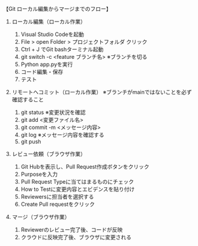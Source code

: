 【Git ローカル編集からマージまでのフロー】

1. ローカル編集（ローカル作業）
    1. Visual Studio Codeを起動
    2. File > open Folder > プロジェクトフォルダ クリック
    3. Ctrl + J でGit bashターミナル起動
    4. git switch -c <feature ブランチ名> ※ブランチを切る
    5. Python app.pyを実行
    6. コード編集・保存
    7. テスト

2. リモートへコミット（ローカル作業）
    ※ブランチがmainではないことを必ず確認すること
    1. git status    ※変更状況を確認
    2. git add <変更ファイル名>
    3. git commit -m <メッセージ内容>
    4. git log   ※メッセージ内容を確認する 
    5. git push

3. レビュー依頼（ブラウザ作業）
    1. Git Hubを表示し、Pull Request作成ボタンをクリック
    2. Purposeを入力
    3. Pull Request Typeに当てはまるものにチェック
    4. How to Testに変更内容とエビデンスを貼り付け
    5. Reviewersに担当者を選択する
    6. Create Pull requestをクリック

4. マージ（ブラウザ作業）
    1. Reviewerのレビュー完了後、コードが反映
    2. クラウドに反映完了後、ブラウザに変更される

